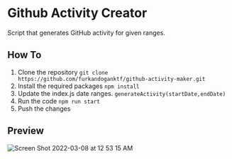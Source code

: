 # Github Activity Creator

Script that generates GitHub activity for given ranges.

## How To

1. Clone the repository `git clone https://github.com/furkandoganktf/github-activity-maker.git`
2. Install the required packages `npm install`
3. Update the index.js date ranges. `generateActivity(startDate,endDate)`
4. Run the code `npm run start`
5. Push the changes

## Preview
![Screen Shot 2022-03-08 at 12 53 15 AM](https://user-images.githubusercontent.com/24214543/157124885-c0ef20a0-65cc-460a-814d-3cd0c73fc44d.png)
